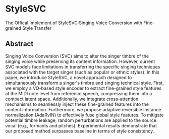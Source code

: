 # StyleSVC
The Offical Implement of StyleSVC:Singing Voice Conversion with Fine-grained Style Transfer

## Abstract
Singing Voice Conversion (SVC) aims to alter the singer timbre of the singing voice while preserving its content information. However, current SVC models face limitations in transferring the specific singing techniques associated with the target singer (such as popular or ethnic styles). In this paper, we introduce StyleSVC, a novel approach designed to simultaneously transform a singer's timbre and singing technical style. First, we employ a VQ-based style encoder to extract fine-grained style features at the MIDI note level from reference speech, compressing them into a compact latent space. Additionally, we integrate cross-attention mechanisms to seamlessly inject these fine-grained features into the content information. Furthermore, we propose adaptive reversible instance normalization (AdaRvIN) to effectively fuse global style features. To mitigate potential timbre leakage, random perturbations are applied to the source vocal (e.g., formants and pitches). Experimental results demonstrate that our proposed method surpasses baseline in terms of style consistency. 
